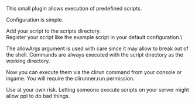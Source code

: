This small plugin allows execution of predefined scripts.

Configuration is simple.

Add your script to the scripts directory.\
Register your script like the example script in your default configuration.\

The allowArgs argument is used with care since it may allow to break out of the shell.
Commands are always executed with the script directory as the working directory.

Now you can execute them via the clirun command from your console or ingame. You will require the clirunner.run permission.

Use at your own risk. Letting someone execute scripts on your server might allow ppl to do bad things.
